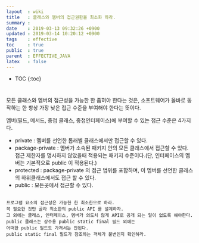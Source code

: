 ```yaml
---
layout  : wiki
title   : 클래스와 멤버의 접근권한을 최소화 하라.
summary : 
date    : 2019-03-13 09:32:26 +0900
updated : 2019-03-14 10:20:12 +0900
tags    : effective
toc     : true
public  : true
parent  : EFFECTIVE_JAVA
latex   : false
---
```

* TOC
{:toc}

# 

모든 클래스와 멤버의 접근성을 가능한 한 좁혀야 한다는 것은,
소프트웨어가 올바로 동작하는 한 항상 가장 낮은 접근 수준을 부여해야 한다는 뜻이다.

멤버(필드, 메서드, 중첩 클래스, 중첩인터페이스)에 부여할 수 있는 접근 수준은 4가지다.

- private : 멤버를 선언한 톱래벨 클래스에서만 접근할 수 있다.
- package-private : 멤버가 소속된 패키지 안의 모든 클래스에서 접근할 수 있다. 접근 제한자를 명시하지 않았을때 적용되는 패키지 수준이다.(단, 인터페이스의 멤버는 기본적으로 public 이 적용된다.)
- protected : package-private 의 접근 범위를 포함하며, 이 멤버를 선언한 클래스의 하위클래스에서도 접근 할 수 있다.
- public : 모든곳에서 접근할 수 있다.



```

프로그램 요소의 접근성은 가능한 한 최소한으로 하라.
꼭 필요한 것만 골라 최소한의 public API 를 설계하자.
그 외에는 클래스, 인터페이스, 멤버가 의도치 않게 API로 공개 되는 일이 없도록 해야한다.
public 클래스는 상수용 public static final 필드 외에는 
어떠한 public 필드도 가져서는 안된다. 
public static final 필드가 참조하는 객체가 불변인지 확인하라.

```


